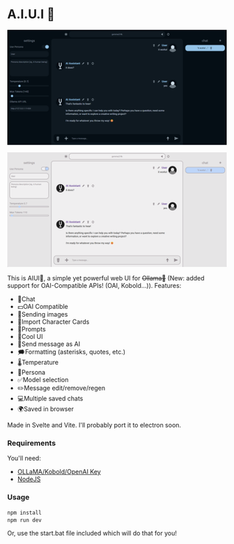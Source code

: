 # A.I.U.I 🤘

![AIUI OLLaMA Web UI](image.png)

![AIUI OLLaMA Web UI Light Theme](image-1.png)

This is AIUI🚀, a simple yet powerful web UI for ~~Ollama🦙~~ (New: added support for OAI-Compatible APIs! (OAI, Kobold...)).
Features:
- 💬Chat 
- 💵OAI Compatible
- 🧷Sending images
- 🤪Import Character Cards
- 🚀Prompts
- 🥸Cool UI
- 🤖Send message as AI
- 🗯️Formatting (asterisks, quotes, etc.)
- 🌡️Temperature
- 🧑Persona
- ✅Model selection
- ✏️Message edit/remove/regen
- 💻Multiple saved chats
- 🌍Saved in browser

Made in Svelte and Vite. I'll probably port it to electron soon.

### Requirements
You'll need:
- [OLLaMA/Kobold/OpenAI Key](https://ollama.com/)
- [NodeJS](https://nodejs.org/)

### Usage
`npm install`  
`npm run dev`  

Or, use the start.bat file included which will do that for you!